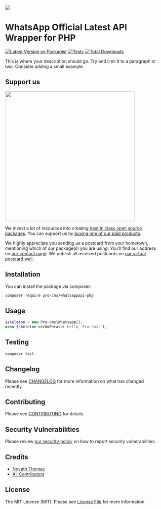 
[<img src="https://github-ads.s3.eu-central-1.amazonaws.com/support-ukraine.svg?t=1" />](https://supportukrainenow.org)

# WhatsApp Official Latest API Wrapper for PHP

[![Latest Version on Packagist](https://img.shields.io/packagist/v/pro-cms/whatsappapi-php.svg?style=flat-square)](https://packagist.org/packages/pro-cms/whatsappapi-php)
[![Tests](https://github.com/pro-cms/whatsappapi-php/actions/workflows/run-tests.yml/badge.svg?branch=main)](https://github.com/pro-cms/whatsappapi-php/actions/workflows/run-tests.yml)
[![Total Downloads](https://img.shields.io/packagist/dt/pro-cms/whatsappapi-php.svg?style=flat-square)](https://packagist.org/packages/pro-cms/whatsappapi-php)

This is where your description should go. Try and limit it to a paragraph or two. Consider adding a small example.

## Support us

[<img src="https://github-ads.s3.eu-central-1.amazonaws.com/whatsappapi-php.jpg?t=1" width="419px" />](https://spatie.be/github-ad-click/whatsappapi-php)

We invest a lot of resources into creating [best in class open source packages](https://spatie.be/open-source). You can support us by [buying one of our paid products](https://spatie.be/open-source/support-us).

We highly appreciate you sending us a postcard from your hometown, mentioning which of our package(s) you are using. You'll find our address on [our contact page](https://spatie.be/about-us). We publish all received postcards on [our virtual postcard wall](https://spatie.be/open-source/postcards).

## Installation

You can install the package via composer:

```bash
composer require pro-cms/whatsappapi-php
```

## Usage

```php
$skeleton = new Pro-cms\Whatsapp();
echo $skeleton->echoPhrase('Hello, Pro-cms!');
```

## Testing

```bash
composer test
```

## Changelog

Please see [CHANGELOG](CHANGELOG.md) for more information on what has changed recently.

## Contributing

Please see [CONTRIBUTING](https://github.com/spatie/.github/blob/main/CONTRIBUTING.md) for details.

## Security Vulnerabilities

Please review [our security policy](../../security/policy) on how to report security vulnerabilities.

## Credits

- [Novath Thomas](https://github.com/pro-cms)
- [All Contributors](../../contributors)

## License

The MIT License (MIT). Please see [License File](LICENSE.md) for more information.
